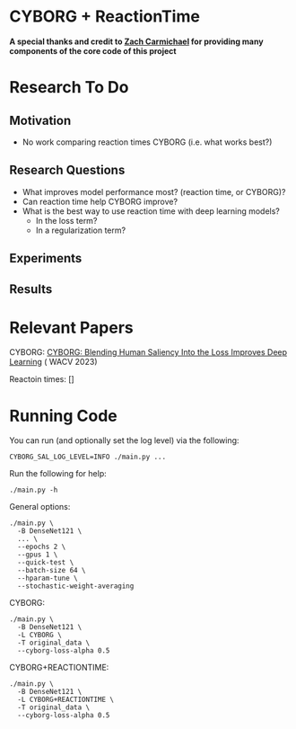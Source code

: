 # CYBORG + ReactionTime

**A special thanks and credit to [Zach Carmichael](https://www.zachariahcarmichael.com) for providing many components of the core code of this project**

# Research To Do

## Motivation

- No work comparing reaction times CYBORG (i.e. what works best?)

## Research Questions
- What improves model performance most? (reaction time, or CYBORG)?
- Can reaction time help CYBORG improve?
- What is the best way to use reaction time with deep learning models?
  - In the loss term?
  - In a regularization term?

## Experiments

## Results 


# Relevant Papers

CYBORG: [CYBORG: Blending Human Saliency Into the Loss Improves Deep Learning](https://talk-to-boyd.com) (
WACV 2023)

Reactoin times: []


# Running Code

You can run (and optionally set the log level) via the following:

```shell
CYBORG_SAL_LOG_LEVEL=INFO ./main.py ...
```

Run the following for help:

```shell
./main.py -h
```

General options:

```shell
./main.py \
  -B DenseNet121 \
  ... \
  --epochs 2 \
  --gpus 1 \
  --quick-test \
  --batch-size 64 \
  --hparam-tune \
  --stochastic-weight-averaging
```

CYBORG:

```shell
./main.py \
  -B DenseNet121 \
  -L CYBORG \
  -T original_data \
  --cyborg-loss-alpha 0.5
```

CYBORG+REACTIONTIME:

```shell
./main.py \
  -B DenseNet121 \
  -L CYBORG+REACTIONTIME \
  -T original_data \
  --cyborg-loss-alpha 0.5
```

